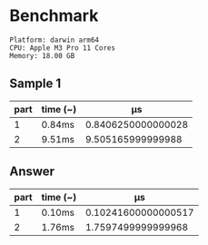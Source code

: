# Benchmark

```
Platform: darwin arm64
CPU: Apple M3 Pro 11 Cores
Memory: 18.00 GB
```

## Sample 1

| part | time (~) | μs                 |
| ---- | -------- | ------------------ |
| 1    | 0.84ms   | 0.8406250000000028 |
| 2    | 9.51ms   | 9.505165999999988  |

## Answer

| part | time (~) | μs                  |
| ---- | -------- | ------------------- |
| 1    | 0.10ms   | 0.10241600000000517 |
| 2    | 1.76ms   | 1.7597499999999968  |
